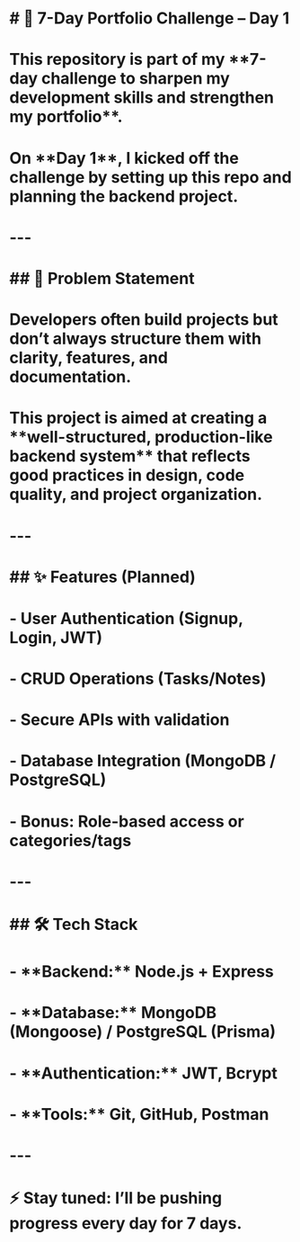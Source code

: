 # \# 🚀 7-Day Portfolio Challenge – Day 1  

# 

# This repository is part of my \*\*7-day challenge to sharpen my development skills and strengthen my portfolio\*\*.  

# On \*\*Day 1\*\*, I kicked off the challenge by setting up this repo and planning the backend project.  

# 

# ---

# \## 📝 Problem Statement  

# Developers often build projects but don’t always structure them with clarity, features, and documentation.  

# This project is aimed at creating a \*\*well-structured, production-like backend system\*\* that reflects good practices in design, code quality, and project organization.  

# 

# ---

# 

# \## ✨ Features (Planned)  

# \- User Authentication (Signup, Login, JWT)  

# \- CRUD Operations (Tasks/Notes)  

# \- Secure APIs with validation  

# \- Database Integration (MongoDB / PostgreSQL)  

# \- Bonus: Role-based access or categories/tags  

# 

# ---

# 

# \## 🛠 Tech Stack  

# \- \*\*Backend:\*\* Node.js + Express  

# \- \*\*Database:\*\* MongoDB (Mongoose) / PostgreSQL (Prisma)  

# \- \*\*Authentication:\*\* JWT, Bcrypt  

# \- \*\*Tools:\*\* Git, GitHub, Postman  

# 

# ---

# 

# ⚡ Stay tuned: I’ll be pushing progress every day for 7 days.  

# &nbsp;

# 

